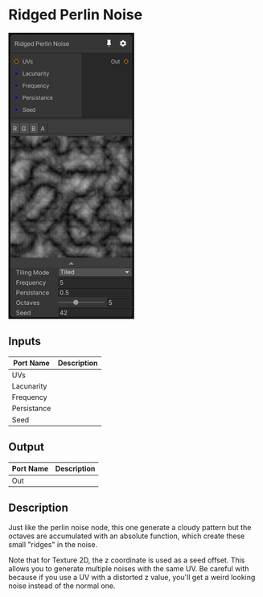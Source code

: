 # Ridged Perlin Noise
![Mixture.RidgedPerlinNoise](../../images/Mixture.RidgedPerlinNoise.png)
## Inputs
Port Name | Description
--- | ---
UVs | 
Lacunarity | 
Frequency | 
Persistance | 
Seed | 

## Output
Port Name | Description
--- | ---
Out | 

## Description
Just like the perlin noise node, this one generate a cloudy pattern but the octaves are accumulated with an absolute function, which create these small "ridges" in the noise.

Note that for Texture 2D, the z coordinate is used as a seed offset.
This allows you to generate multiple noises with the same UV.
Be careful with because if you use a UV with a distorted z value, you'll get a weird looking noise instead of the normal one.

